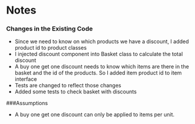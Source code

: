 # Notes

### Changes in the Existing Code  
* Since we need to know on which products we have a discount, I added product id to product classes
* I injected discount component into Basket class to calculate the total discount
* A buy one get one discount needs to know which items are there in the basket and the id of the products. So I added item product id to item interface
* Tests are changed to reflect those changes
* Added some tests to check basket with discounts

###Assumptions
* A buy one get one discount can only be applied to items per unit.
 
